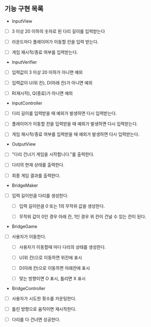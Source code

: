 ## 기능 구현 목록

- InputView
- [ ] 3 이상 20 이하의 숫자로 된 다리 길이를 입력받는다
- [ ] 라운드마다 플레이어가 이동할 칸을 입력 받는다.
- [ ] 게임 재시작/종료 여부를 입력받는다.


- InputVerifier
- [ ] 입력값이 3 이상 20 이하가 아니면 예외
- [ ] 입력값이 U(위 칸), D(아래 칸)가 아니면 예외
- [ ] R(재시작), Q(종료)가 아니면 예외


- InputController
- [ ] 다리 길이를 입력받을 때 예외가 발생하면 다시 입력받는다.
- [ ] 플레이어가 이동할 칸을 입력받을 때 예외가 발생하면 다시 입력받는다.
- [ ] 게임 재시작/종료 여부를 입력받을 때 예외가 발생하면 다시 입력받는다.


- OutputView
- [ ] "다리 건너기 게임을 시작합니다."를 출력한다.
- [ ] 다리의 현재 상태를 출력한다.
- [ ] 최종 게임 결과를 출력한다.


- BridgeMaker
- [ ] 입력 길이만큼 다리를 생성한다.
  - [ ] 입력 길이만큼 0 또는 1의 무작위 값을 생성한다.
  - [ ] 무작위 값이 0인 경우 아래 칸, 1인 경우 위 칸이 건널 수 있는 칸이 된다.


- BridgeGame
- [ ] 사용자가 이동한다.
  - [ ] 사용자가 이동할때 마다 다리의 상태를 생성한다.
  - [ ] U(위 칸)으로 이동하면 위칸에 표시
  - [ ] D(아래 칸)으로 이동하면 아래칸에 표시
  - [ ] 맞는 방향이면 O 표시, 틀리면 X 표시


- BridgeController
- [ ] 사용자가 시도한 횟수를 카운팅한다.
- [ ] 틀린 방향으로 움직이면 재시작한다.
- [ ] 다리를 다 건너면 성공한다.

